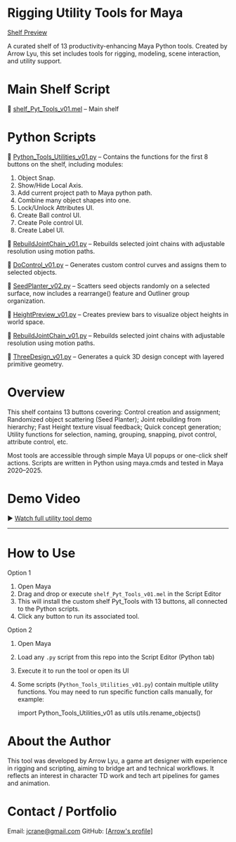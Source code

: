 # Rigging Utility Tools for Maya
[Shelf Preview](./Preview.png)

A curated shelf of 13 productivity-enhancing Maya Python tools.
Created by Arrow Lyu, this set includes tools for rigging, modeling, scene interaction, and utility support.


# Main Shelf Script
📄 [shelf_Pyt_Tools_v01.mel](./shelf_Pyt_Tools_v01.mel) – Main shelf


# Python Scripts

📄 [Python_Tools_Utilities_v01.py](./Scripts/Python_Tools_Utilities_v01.py) – Contains the functions for the first 8 buttons on the shelf, including modules: 
1. Object Snap.
2. Show/Hide Local Axis.
3. Add current project path to Maya python path.
4. Combine many object shapes into one.
5. Lock/Unlock Attributes UI.
6. Create Ball control UI.
7. Create Pole control UI.
8. Create Label UI.

📄 [RebuildJointChain_v01.py](./Scripts/RebuildJointChain_v01.py) – Rebuilds selected joint chains with adjustable resolution using motion paths.

📄 [DoControl_v01.py](./Scripts/DoControl_v01.py) – Generates custom control curves and assigns them to selected objects.

📄 [SeedPlanter_v02.py](./Scripts/SeedPlanter_v02.py) – Scatters seed objects randomly on a selected surface, now includes a rearrange() feature and Outliner group organization.

📄 [HeightPreview_v01.py](./Scripts/HeightPreview_v01.py) – Creates preview bars to visualize object heights in world space.

📄 [RebuildJointChain_v01.py](./Scripts/RebuildJointChain_v01.py) – Rebuilds selected joint chains with adjustable resolution using motion paths.

📄 [ThreeDesign_v01.py](./Scripts/ThreeDesign_v01.py) – Generates a quick 3D design concept with layered primitive geometry.

# Overview

This shelf contains 13 buttons covering: Control creation and assignment; Randomized object scattering (Seed Planter); Joint rebuilding from hierarchy; Fast Height texture visual feedback; Quick concept generation; Utility functions for selection, naming, grouping, snapping, pivot control, attribute control, etc.

Most tools are accessible through simple Maya UI popups or one-click shelf actions. Scripts are written in Python using maya.cmds and tested in Maya 2020–2025.


# Demo Video

▶ [Watch full utility tool demo](<>)

---

# How to Use
Option 1
1. Open Maya
2. Drag and drop or execute `shelf_Pyt_Tools_v01.mel` in the Script Editor
3. This will install the custom shelf Pyt_Tools with 13 buttons, all connected to the Python scripts.
4. Click any button to run its associated tool.


Option 2
1. Open Maya
2. Load any `.py` script from this repo into the Script Editor (Python tab)
3. Execute it to run the tool or open its UI
4. Some scripts (`Python_Tools_Utilities_v01.py`) contain multiple utility functions. You may need to run specific function calls manually, for example:

    import Python_Tools_Utilities_v01 as utils
    utils.rename_objects()



# About the Author
This tool was developed by Arrow Lyu, a game art designer with experience in rigging and scripting, aiming to bridge art and technical workflows. It reflects an interest in character TD work and tech art pipelines for games and animation.

# Contact / Portfolio
Email: jcrane@gmail.com
GitHub: [[Arrow's profile]](https://github.com/ArrowAlrakis)

